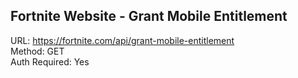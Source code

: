 ## Fortnite Website - Grant Mobile Entitlement

URL: https://fortnite.com/api/grant-mobile-entitlement \
Method: GET \
Auth Required: Yes

